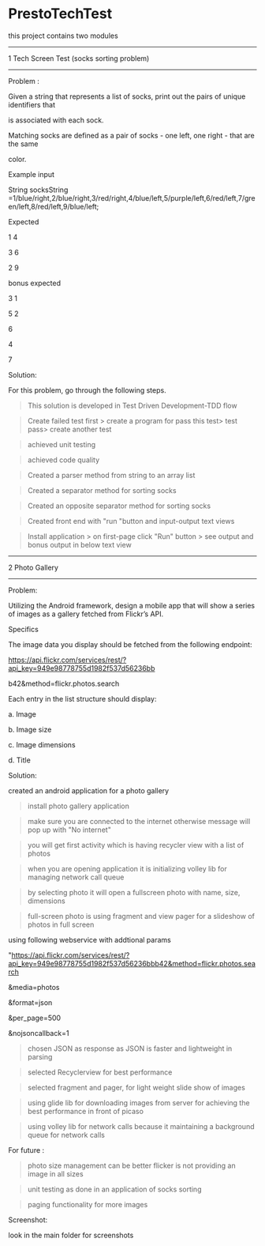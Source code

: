 # PrestoTechTest



this project contains two modules 



-----------------------------------------

1 Tech Screen Test (socks sorting problem)

-----------------------------------------

Problem : 

Given a string that represents a list of socks, print out the pairs of unique identifiers that

is associated with each sock.

Matching socks are defined as a pair of socks - one left, one right - that are the same

color.

Example input



String socksString =1/blue/right,2/blue/right,3/red/right,4/blue/left,5/purple/left,6/red/left,7/green/left,8/red/left,9/blue/left;



Expected

1 4

3 6

2 9



bonus expected 

3 1

5 2

6

4

7



Solution: 

For this problem, go through the following steps.

> This solution is developed in Test Driven Development-TDD flow 

> Create  failed test first > create a program for pass this test> test pass> create another test 

  > achieved unit testing 

  > achieved code quality 

> Created a parser method from string to an array list 

> Created a separator method for sorting socks 

> Created an opposite separator method for sorting socks 

> Created front end with "run "button and input-output text views 

> Install application > on first-page click "Run" button > see output and bonus output in below text view 





------------------

2 Photo Gallery 

------------------

Problem:

Utilizing the Android framework, design a mobile app that will show a series of images as a gallery fetched from Flickr’s API.

Specifics

The image data you display should be fetched from the following endpoint:

https://api.flickr.com/services/rest/?api_key=949e98778755d1982f537d56236bb

b42&amp;method=flickr.photos.search

Each entry in the list structure should display:



a. Image

b. Image size

c. Image dimensions

d. Title



Solution: 

created an android application for a photo gallery 

> install photo gallery application 

> make sure you are connected to the internet otherwise message will pop up with "No internet"

> you will get first activity which is having recycler view with a list of photos 

> when you are opening application it is initializing volley lib for managing network call queue

> by selecting photo it will open a fullscreen photo with name, size, dimensions 

> full-screen photo is using fragment and view pager for a slideshow of photos in full screen 





using following webservice with addtional params

"https://api.flickr.com/services/rest/?api_key=949e98778755d1982f537d56236bbb42&method=flickr.photos.search

&media=photos

&format=json

&per_page=500

&nojsoncallback=1



> chosen JSON as response as JSON is faster and lightweight in parsing

> selected Recyclerview for best performance

> selected fragment and pager, for light weight slide show of images 

> using glide lib for downloading images from server for achieving the best performance in front of picaso 

> using volley lib for network calls because it maintaining a background queue for network calls 



For future :

> photo size management can be better flicker is not providing an image in all sizes 

> unit testing as done in an application of socks sorting 

> paging functionality for more images 



Screenshot:

look in the main folder for screenshots

